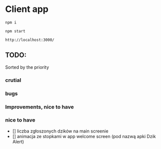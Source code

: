 # Client app

`npm i`

`npm start`

`http://localhost:3000/`

## TODO:

Sorted by the priority

### crutial

### bugs

### Improvements, nice to have

### nice to have

- [] liczba zgłoszonych dzików na main screenie
- [] animacja ze stopkami w app welcome screen (pod nazwą apki Dzik Alert)
